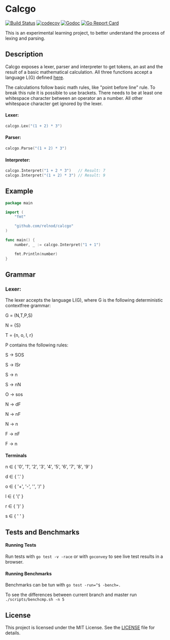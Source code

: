 # Calcgo

[![Build Status](https://travis-ci.org/relnod/calcgo.svg?branch=master)](https://travis-ci.org/relnod/calcgo)
[![codecov](https://codecov.io/gh/relnod/calcgo/branch/master/graph/badge.svg)](https://codecov.io/gh/relnod/calcgo)
[![Godoc](https://godoc.org/github.com/relnod/calcgo?status.svg)](https://godoc.org/github.com/relnod/calcgo)
[![Go Report Card](https://goreportcard.com/badge/github.com/relnod/calcgo)](https://goreportcard.com/report/github.com/relnod/calcgo)

This is an experimental learning project, to better understand the process of
lexing and parsing.

## Description
Calcgo exposes a lexer, parser and interpreter to get tokens, an ast and the
result of a basic mathematical calculation. All three functions accept a
language L(G) defined [here](#grammar).

The calculations follow basic math rules, like "point before line" rule. To
break this rule it is possible to use brackets.
There needs to be at least one whitespace character between an operator an a
number. All other whitespace character get ignored by the lexer.

#### Lexer:
``` go
calcgo.Lex("(1 + 2) * 3")
```
#### Parser:
``` go
calcgo.Parse("(1 + 2) * 3")
```
#### Interpreter:
``` go
calcgo.Interpret("1 + 2 * 3")   // Result: 7
calcgo.Interpret("(1 + 2) * 3") // Result: 9
```

## Example
``` go
package main

import (
	"fmt"

	"github.com/relnod/calcgo"
)

func main() {
	number, _ := calcgo.Interpret("1 + 1")

	fmt.Println(number)
}
```

## Grammar

### Lexer:
The lexer accepts the language L(G), where G is the following deterministic
contextfree grammar:

G = (N,T,P,S)

N = {S}

T = {n, o, l, r}

P contains the following rules:

S → SOS

S → lSr

S →  n

S →  nN

O →  sos

N →  dF

N →  nF

N →  n

F →  nF

F →  n

#### Terminals
n ∈ { '0', '1', '2', '3', '4', '5', '6', '7', '8', '9' }

d ∈  { '.' }

o ∈ { '+', '-', '*'*, '/' }

l ∈ { '(' }

r ∈ { ')' }

s ∈  { ' ' }

## Tests and Benchmarks

#### Running Tests

Run tests with ```go test -v -race``` or with ```goconvey``` to see live test
results in a browser.

#### Running Benchmarks

Benchmarks can be tun with ```go test -run=^$ -bench=.```

To see the differences between current branch and master run ```./scripts/benchcmp.sh -n 5```

## License

This project is licensed under the MIT License. See the
[LICENSE](../master/LICENSE) file for details.
